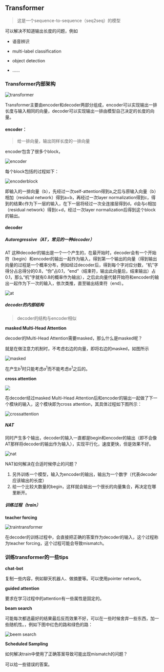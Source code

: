 ## Transformer

> 这是一个sequence-to-sequence（seq2seq）的模型

可以解决不知道输出长度的问题，例如

- 语音辨识

- multi-label classification

- object detection

- ……

### Transformer内部架构

![transformer](https://zjyimage.oss-cn-beijing.aliyuncs.com/202305052113162.PNG)

Transformer主要由encoder和decoder两部分组成，encoder可以实现输出一排长度与输入相同的向量，decoder可以实现输出一排由模型自己决定的长度的向量。

#### encoder：

> 给一排向量，输出同样长度的一排向量

encoder包含了很多个block，

![encoder](https://zjyimage.oss-cn-beijing.aliyuncs.com/202305052113163.PNG)

每个block包括的过程如下：

![encoderblock](https://zjyimage.oss-cn-beijing.aliyuncs.com/202305052113164.PNG)

即输入的一排向量（b），先经过一次self-attention得到a,之后与原输入向量（b）相加（residual network）得到a+b，再经过一次layer normalization得到c，得到的结果c作为下一层的输入，在下一层将经过一次全连接层得到d，d会与c相加（residual network）得到c+d，经过一次layer normalization后得到这个block的输出。

#### decoder

##### Autoregressive（AT，常见的一种decoder）

AT 这种decoder的输出是一个一个产生的，在最开始时，decoder会有一个开始符（begin）和encoder的输出一起作为输入，得到第一个输出的向量（得到输出向量的过程是一个概率分布，例如经过decoder后，得到每个字对应分数，“机”字得分占总得分的0.8，“你”占0.1，“end”（结束符，输出此向量后，结束输出）占0.1，那么“机”字就有0.8的概率作为输出），之后此向量代替开始符和encoder的输出一起作为下一次的输入，依次类推，直至输出结束符（end）。

![at](https://zjyimage.oss-cn-beijing.aliyuncs.com/202305052113165.PNG)

##### decoder的内部结构

> decoder的结构与encoder相似

**masked Multi-Head Attention**

decoder的Multi-Head Attention需要masked，那么什么是masked呢？

就是在做注意力机制时，不考虑右边的向量，即将右边的masked，如图所示

![masked](https://zjyimage.oss-cn-beijing.aliyuncs.com/202305052113166.PNG)

在产生$b^1$时只能考虑$a^1$而不能考虑$a^1$之后的。

**cross attention**

![ ](https://zjyimage.oss-cn-beijing.aliyuncs.com/202305052113167.PNG)

在decoder经过masked Multi-Head Attention后和encoder的输出一起做了下一个模块的输入，这个模块即为cross attention，其具体过程如下图所示：

![crossattention](https://zjyimage.oss-cn-beijing.aliyuncs.com/202305052113168.PNG)

##### NAT

同时产生多个输出，decoder的输入一直都是begin和encoder的输出（即不会像AT那样将decoder的输出作为输入），实现平行化，速度更快，但是效果不好。

![nat](https://zjyimage.oss-cn-beijing.aliyuncs.com/202305052113169.PNG)

NAT如何解决在合适时候停止的问题？

1. 另外训练一个模型，输入为encoder的输出，输出为一个数字（代表decoder应该输出的长度）
2. 给一个比较大数量的begin，这样就会输出一个很长的向量集合，再决定在哪里断开。

##### 训练过程（train）

**teacher forcing**

![traintransformer](https://zjyimage.oss-cn-beijing.aliyuncs.com/202305052113170.PNG)

在decoder的训练过程中，会直接把正确的答案作为decoder的输入，这个过程称为teacher forcing，这个过程可能会导致mismatch。

### 训练transformer的一些tips

**chat-bot**

复制一些内容，例如聊天机器人、做摘要等。可以使用pointer network。

**guided attention**

要求在学习过程中的attention有一些属性是固定的。

**beam search**

可能每次都选最好的结果最后反而效果不好，可以在一些时候舍弃一些东西，加一些随机性。，例如下图中红色的路和绿色的路：

![beem search](https://zjyimage.oss-cn-beijing.aliyuncs.com/202305052113171.PNG)

**Scheduled Sampling**

如何解决train中使用了正确答案导致可能出现mismatch的问题？

可以给一些错误的答案。
